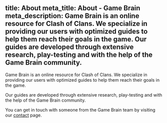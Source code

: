 title: About
meta_title: About - Game Brain
meta_description: Game Brain is an online resource for Clash of Clans. We specialize in providing our users with optimized guides to help them reach their goals in the game. Our guides are developed through extensive research, play-testing and with the help of the Game Brain community.
---
Game Brain is an online resource for Clash of Clans. We specialize in providing our users with optimized guides to help them reach their goals in the game.

Our guides are developed through extensive research, play-testing and with the help of the Game Brain community.

You can get in touch with someone from the Game Brain team by visiting our [contact](/contact/) page.
